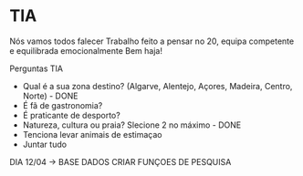 # TIA
Nós vamos todos falecer
Trabalho feito a pensar no 20, equipa competente e equilibrada emocionalmente
Bem haja!

Perguntas TIA
- Qual é a sua zona destino? (Algarve, Alentejo, Açores, Madeira, Centro, Norte) - DONE
- É fã de gastronomia? 
- É praticante de desporto?
- Natureza, cultura ou praia? Slecione 2 no máximo - DONE
- Tenciona levar animais de estimaçao
- Juntar tudo


DIA 12/04 -> BASE DADOS CRIAR FUNÇOES DE PESQUISA